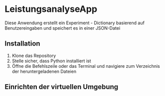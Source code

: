 # LeistungsanalyseApp
Diese Anwendung erstellt ein Experiment - Dictionary basierend auf Benutzereingaben und speichert es in einer JSON-Datei
## Installation
1. Klone das Repository
2. Stelle sicher, dass Python installiert ist
3. Öffne die Befehlszeile oder das Terminal und navigiere zum Verzeichnis der heruntergeladenen Dateien
## Einrichten der virtuellen Umgebung 
